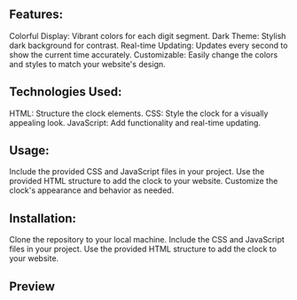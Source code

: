 ## Features:

Colorful Display: Vibrant colors for each digit segment.
Dark Theme: Stylish dark background for contrast.
Real-time Updating: Updates every second to show the current time accurately.
Customizable: Easily change the colors and styles to match your website's design.

## Technologies Used:

HTML: Structure the clock elements.
CSS: Style the clock for a visually appealing look.
JavaScript: Add functionality and real-time updating.

## Usage:

Include the provided CSS and JavaScript files in your project.
Use the provided HTML structure to add the clock to your website.
Customize the clock's appearance and behavior as needed.

## Installation:

Clone the repository to your local machine.
Include the CSS and JavaScript files in your project.
Use the provided HTML structure to add the clock to your website.
 

## Preview
